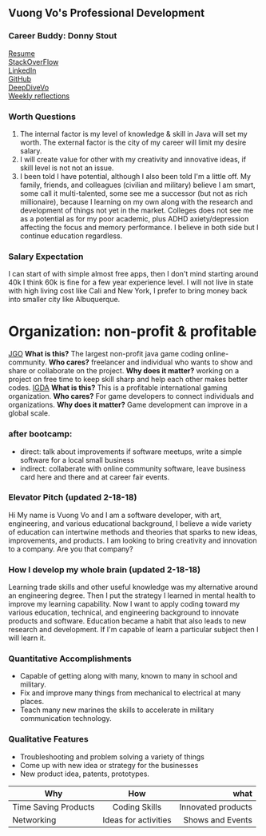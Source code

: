 ## Vuong Vo's Professional Development

### Career Buddy: Donny Stout

[Resume](vovo_resume_v2.0.pdf)    
[StackOverFlow](https://stackexchange.com/users/12969571/vo-vo)    
[LinkedIn](https://www.linkedin.com/in/vovo2/)    
[GitHub](https://vvo2.github.io/)    
[DeepDiveVo](https://deepdivevo.com)    
[Weekly reflections](weekly.md)

### Worth Questions
1.  The internal factor is my level of knowledge & skill in Java will set my worth.  The external factor is the city of my career will limit my desire salary.
2.  I will create value for other with my creativity and innovative ideas, if skill level is not not an issue.
3.  I been told I have potential, although I also been told I'm a little off. My family, friends, and colleagues (civilian and military) believe I am smart, some call it multi-talented, some see me a successor (but not as rich millionaire), because I learning on my own along with the research and development of things not yet in the market. Colleges does not see me as a potential as for my poor academic, plus ADHD axiety/depression affecting the focus and memory performance.  I believe in both side but I continue education regardless. 

### Salary Expectation
I can start of with simple almost free apps, then I don't mind starting around 40k I think 60k is fine for a few year experience level.  I will not live in state with high living cost like Cali and New York, I prefer to bring money back into smaller city like Albuquerque.

# Organization: non-profit & profitable
[JGO](http://www.java-gaming.org/)
**What is this?**  The largest non-profit java game coding online-community.
**Who cares?**  freelancer and individual who wants to show and share or collaborate on the project.
**Why does it matter?**  working on a project on free time to keep skill sharp and help each other makes better codes. 
[IGDA](https://www.igda.org/)
**What is this?**  This is a profitable international gaming organization.
**Who cares?**  For game developers to connect individuals and organizations.
**Why does it matter?**  Game development can improve in a global scale.

### after bootcamp:
* direct: talk about improvements if software meetups, write a simple software for a local small business
* indirect: collaberate with online community software, leave business card here and there and at career fair events.


### Elevator Pitch (updated 2-18-18)
Hi My name is Vuong Vo and I am a software developer, with art, engineering, and various educational background, I believe a wide variety of education can intertwine methods and theories that sparks to new ideas, improvements, and products. I am looking to bring creativity and innovation to a company.  Are you that company?

### How I develop my whole brain (updated 2-18-18)
Learning trade skills and other useful knowledge was my alternative around an engineering degree. Then I put the strategy I learned in mental health to improve my learning capability. Now I want to apply coding toward my various education, technical, and engineering background to innovate products and software. Education became a habit that also leads to new research and development. If I'm capable of learn a particular subject then I will learn it.

### Quantitative Accomplishments
* Capable of getting along with many, known to many in school and military.
* Fix and improve many things from mechanical to electrical at many places.
* Teach many new marines the skills to accelerate in military communication technology.

### Qualitative Features
* Troubleshooting and problem solving a variety of things
* Come up with new idea or strategy for the businesses
* New product idea, patents, prototypes.

| Why       | How       | what     |
| --------- |:---------:| --------:|
| Time Saving Products | Coding Skills | Innovated products |
| Networking | Ideas for activities | Shows and Events |





